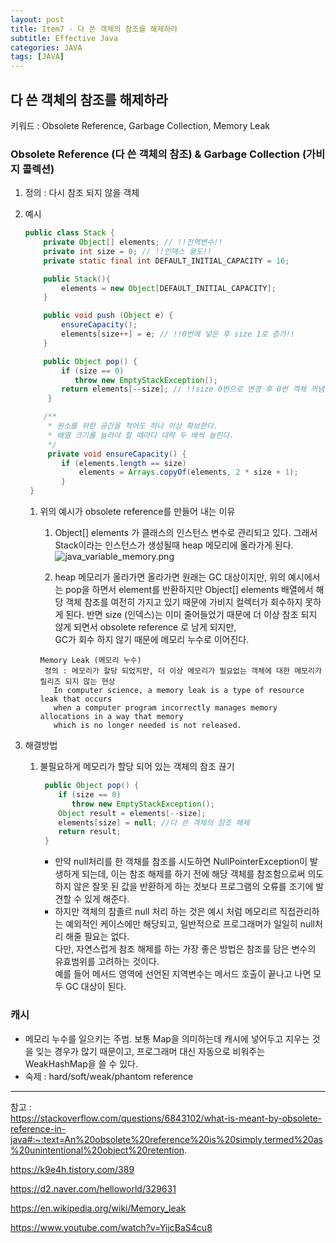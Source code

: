 ```yaml
---
layout: post
title: Item7 - 다 쓴 객체의 참조를 해제하라
subtitle: Effective Java
categories: JAVA
tags: [JAVA]
---
```

## 다 쓴 객체의 참조를 해제하라

키워드 : Obsolete Reference, Garbage Collection, Memory Leak

### Obsolete Reference (다 쓴 객체의 참조) & Garbage Collection (가비지 콜렉션)
1. 정의 : 다시 참조 되지 않을 객체 
2. 예시
   ```java
   public class Stack {
       private Object[] elements; // !!전역변수!! 
       private int size = 0; // !!인덱스 용도!!
       private static final int DEFAULT_INITIAL_CAPACITY = 16;
   
       public Stack(){
           elements = new Object[DEFAULT_INITIAL_CAPACITY];
       }
   
       public void push (Object e) {
           ensureCapacity();
           elements[size++] = e; // !!0번에 넣은 후 size 1로 증가!!
       }
   
       public Object pop() {
           if (size == 0)
              throw new EmptyStackException();
           return elements[--size]; // !!size 0번으로 변경 후 0번 객체 꺼냄!!
        }
   
       /**
        * 원소를 위한 공간을 적어도 하나 이상 확보한다.
        * 배열 크기를 늘려야 할 때마다 대략 두 배씩 늘린다.
        */
        private void ensureCapacity() {
           if (elements.length == size)
               elements = Arrays.copyOf(elements, 2 * size + 1);
           }
    }
    ```
   1. 위의 예시가 obsolete reference를 만들어 내는 이유
      1. Object[] elements 가 클래스의 인스턴스 변수로 관리되고 있다. 
         그래서 Stack이라는 인스턴스가 생성될때 heap 메모리에 올라가게 된다. 
         ![java_variable_memory.png](/assets/images/java/java_variable_memory.png)

      2. heap 메모리가 올라가면 올라가면 원래는 GC 대상이지만, 위의 예시에서는 pop을 하면서 element를 반환하지만 
         Object[] elements 배열에서 해당 객체 참조를 여전히 가지고 있기 때문에 가비지 컬렉터가 회수하지 못하게 된다. 
         반면 size (인덱스)는 이미 줄어들었기 때문에 더 이상 참조 되지 않게 되면서 obsolete reference 로 남게 되지만,  
         GC가 회수 하지 않기 때문에 메모리 누수로 이어진다.  
      ```text
      Memory Leak (메모리 누수)
       정의 : 메모리가 할당 되었지만, 더 이상 메모리가 필요없는 객체에 대한 메모리가 릴리즈 되지 않는 현상
         In computer science, a memory leak is a type of resource leak that occurs 
         when a computer program incorrectly manages memory allocations in a way that memory
         which is no longer needed is not released.
       ```

3. 해결방법
   1. 불필요하게 메모리가 할당 되어 있는 객체의 참조 끊기
      ```java
       public Object pop() {
          if (size == 0)
             throw new EmptyStackException();
          Object result = elements[--size];
          elements[size] = null; //다 쓴 객체의 참조 해제
          return result;
       }
      ```
      - 만약 null처리를 한 객채를 참조를 시도하면 NullPointerException이 발생하게 되는데, 이는 참조 해제를 하기 전에 해당 객체를 참조함으로써 
        의도하지 않은 잘못 된 값을 반환하게 하는 것보다 프로그램의 오류를 조기에 발견할 수 있게 해준다. 
      - 하지만 객체의 참졸르 null 처리 하는 것은 예시 처럼 메모리르 직접관리하는 예외적인 케이스에만 해당되고, 일반적으로 프로그래머가 일일히 null처리 해줄 필요는 없다.  
        다만, 자연스럽게 참조 해제를 하는 가장 좋은 방법은 참조를 담은 변수의 유효범위를 고려하는 것이다.   
        예를 들어 메서드 영역에 선언된 지역변수는 메서드 호출이 끝나고 나면 모두 GC 대상이 된다.  

### 캐시
- 메모리 누수를 일으키는 주범. 보통 Map을 의미하는데 캐시에 넣어두고 지우는 것을 잊는 경우가 많기 때문이고, 프로그래머 대신 자동으로 비워주는 WeakHashMap을 쓸 수 있다.
- 숙제 : hard/soft/weak/phantom reference

---
참고 :  
https://stackoverflow.com/questions/6843102/what-is-meant-by-obsolete-reference-in-java#:~:text=An%20obsolete%20reference%20is%20simply,termed%20as%20unintentional%20object%20retention.

https://k9e4h.tistory.com/389

https://d2.naver.com/helloworld/329631

https://en.wikipedia.org/wiki/Memory_leak

https://www.youtube.com/watch?v=YijcBaS4cu8